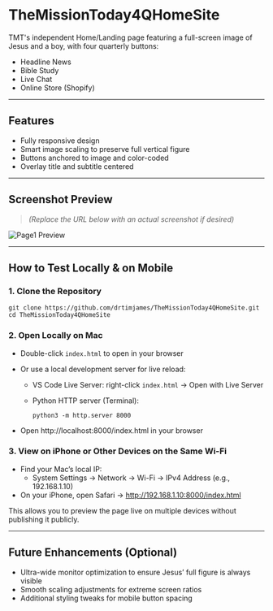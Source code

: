 # TheMissionToday4QHomeSite

TMT's independent Home/Landing page featuring a full-screen image of Jesus and a boy, with four quarterly buttons:

- Headline News
- Bible Study
- Live Chat
- Online Store (Shopify)

---

## Features

- Fully responsive design
- Smart image scaling to preserve full vertical figure
- Buttons anchored to image and color-coded
- Overlay title and subtitle centered

---

## Screenshot Preview

> *(Replace the URL below with an actual screenshot if desired)*

![Page1 Preview](https://via.placeholder.com/800x600.png?text=Page1+Preview)

---

## How to Test Locally & on Mobile

### 1. Clone the Repository

    git clone https://github.com/drtimjames/TheMissionToday4QHomeSite.git
    cd TheMissionToday4QHomeSite

### 2. Open Locally on Mac

- Double-click `index.html` to open in your browser
- Or use a local development server for live reload:

  - VS Code Live Server: right-click `index.html` → Open with Live Server
  - Python HTTP server (Terminal):

        python3 -m http.server 8000

- Open http://localhost:8000/index.html in your browser

### 3. View on iPhone or Other Devices on the Same Wi-Fi

- Find your Mac’s local IP:
  - System Settings → Network → Wi-Fi → IPv4 Address (e.g., 192.168.1.10)
- On your iPhone, open Safari → http://192.168.1.10:8000/index.html

This allows you to preview the page live on multiple devices without publishing it publicly.

---

## Future Enhancements (Optional)

- Ultra-wide monitor optimization to ensure Jesus’ full figure is always visible
- Smooth scaling adjustments for extreme screen ratios
- Additional styling tweaks for mobile button spacing

